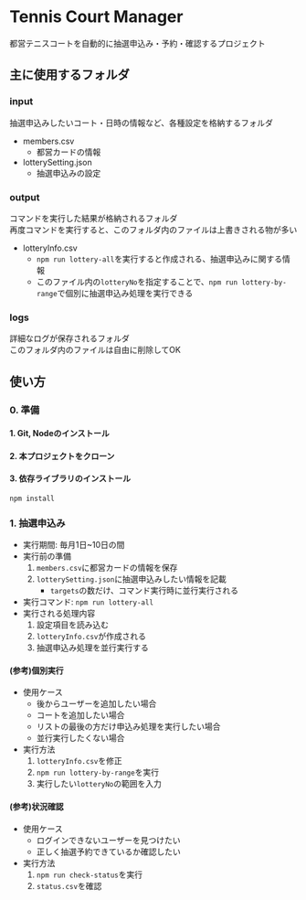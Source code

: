# Tennis Court Manager
都営テニスコートを自動的に抽選申込み・予約・確認するプロジェクト

## 主に使用するフォルダ

### input
抽選申込みしたいコート・日時の情報など、各種設定を格納するフォルダ
- members.csv
    - 都営カードの情報
- lotterySetting.json
    - 抽選申込みの設定

### output
コマンドを実行した結果が格納されるフォルダ  
再度コマンドを実行すると、このフォルダ内のファイルは上書きされる物が多い
- lotteryInfo.csv
    - `npm run lottery-all`を実行すると作成される、抽選申込みに関する情報
    - このファイル内の`lotteryNo`を指定することで、`npm run lottery-by-range`で個別に抽選申込み処理を実行できる

### logs
詳細なログが保存されるフォルダ  
このフォルダ内のファイルは自由に削除してOK

## 使い方
### 0. 準備
#### 1. Git, Nodeのインストール
#### 2. 本プロジェクトをクローン
#### 3. 依存ライブラリのインストール
```
npm install
```

### 1. 抽選申込み
- 実行期間: 毎月1日~10日の間
- 実行前の準備
    1. `members.csv`に都営カードの情報を保存
    1. `lotterySetting.json`に抽選申込みしたい情報を記載
        - `targets`の数だけ、コマンド実行時に並行実行される
- 実行コマンド: `npm run lottery-all`
- 実行される処理内容
    1. 設定項目を読み込む
    1. `lotteryInfo.csv`が作成される
    1. 抽選申込み処理を並行実行する

#### (参考)個別実行
- 使用ケース
    - 後からユーザーを追加したい場合
    - コートを追加したい場合
    - リストの最後の方だけ申込み処理を実行したい場合
    - 並行実行したくない場合
- 実行方法
    1. `lotteryInfo.csv`を修正
    2. `npm run lottery-by-range`を実行
    3. 実行したい`lotteryNo`の範囲を入力

#### (参考)状況確認
- 使用ケース
    - ログインできないユーザーを見つけたい
    - 正しく抽選予約できているか確認したい
- 実行方法
    1. `npm run check-status`を実行
    1. `status.csv`を確認
